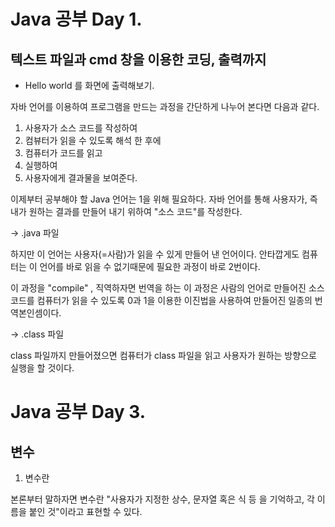 # Java 공부 Day 1.

## 텍스트 파일과 cmd 창을 이용한 코딩, 출력까지

- Hello world 를 화면에 출력해보기.

자바 언어를 이용하여 프로그램을 만드는 과정을 간단하게 나누어 본다면 다음과 같다.


1. 사용자가 소스 코드를 작성하여 
2. 컴뷰터가 읽을 수 있도록 해석 한 후에
3. 컴퓨터가 코드를 읽고
4. 실행하여
5. 사용자에게 결과물을 보여준다.


이제부터 공부해야 할 Java 언어는 1을 위해 필요하다.
자바 언어를 통해 사용자가, 즉 내가 원하는 결과를 만들어 내기 위하여 "소스 코드"를 작성한다.

-> .java 파일


하지만 이 언어는 사용자(=사람)가 읽을 수 있게 만들어 낸 언어이다.
안타깝게도 컴퓨터는 이 언어를 바로 읽을 수 없기때문에 필요한 과정이 바로 2번이다.

이 과정을 "compile" , 직역하자면 번역을 하는 이 과정은 사람의 언어로 만들어진 소스 코드를 
컴퓨터가 읽을 수 있도록 0과 1을 이용한 이진법을 사용하여 만들어진 일종의 번역본인셈이다.

-> .class 파일


class 파일까지 만들어졌으면 컴퓨터가 class 파일을 읽고 사용자가 원하는 방향으로 실행을 할 것이다.










# Java 공부 Day 3.

## 변수

1. 변수란

본론부터 말하자면 변수란 "사용자가 지정한 상수, 문자열 혹은 식 등 을 기억하고, 각 이름을 붙인 것"이라고 표현할 수 있다.














